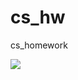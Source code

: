 # cs_hw
cs_homework

![](https://scontent.fkhh1-1.fna.fbcdn.net/v/t1.6435-9/89345175_951780165240198_6002901899278286848_n.jpg?_nc_cat=103&ccb=1-5&_nc_sid=09cbfe&_nc_ohc=q0j5Nf2S0v4AX_sUh3I&_nc_ht=scontent.fkhh1-1.fna&oh=e23e8bc5508752c196ea1f8b9bf9a3ad&oe=618F15AC)